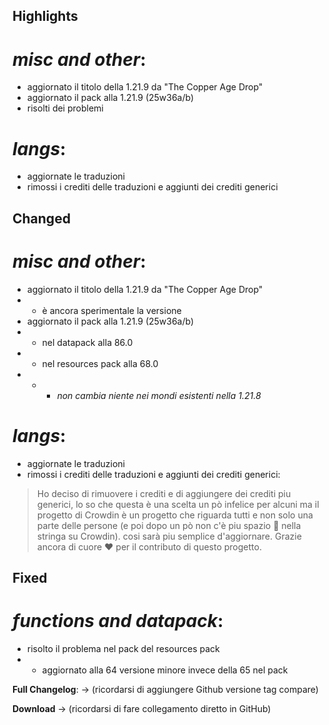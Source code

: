 ## Highlights

# _misc and other_:

- aggiornato il titolo della 1.21.9 da "The Copper Age Drop"
- aggiornato il pack alla 1.21.9 (25w36a/b)
- risolti dei problemi

# _langs_:

- aggiornate le traduzioni
- rimossi i crediti delle traduzioni e aggiunti dei crediti generici

## Changed

# _misc and other_:

- aggiornato il titolo della 1.21.9 da "The Copper Age Drop"
- - è ancora sperimentale la versione
- aggiornato il pack alla 1.21.9 (25w36a/b)
- - nel datapack alla 86.0
- - nel resources pack alla 68.0
- - - *non cambia niente nei mondi esistenti nella 1.21.8*

# _langs_:

- aggiornate le traduzioni
- rimossi i crediti delle traduzioni e aggiunti dei crediti generici:

> Ho deciso di rimuovere i crediti e di aggiungere dei crediti piu generici, lo so che questa è una scelta un pò infelice per alcuni ma il progetto di Crowdin è un progetto che riguarda tutti e non solo una parte delle persone (e poi dopo un pò non c'è piu spazio 🫤 nella stringa su Crowdin). cosi sarà piu semplice d'aggiornare.
> Grazie ancora di cuore ❤️ per il contributo di questo progetto.

## Fixed

# _functions and datapack_:

- risolto il problema nel pack del resources pack
- - aggiornato alla 64 versione minore invece della 65 nel pack

**Full Changelog**: -> (ricordarsi di aggiungere Github versione tag compare)

**Download** -> (ricordarsi di fare collegamento diretto in GitHub)